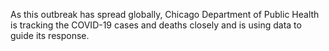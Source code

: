 As this outbreak has spread globally, Chicago Department of Public Health is tracking the COVID-19 cases and deaths closely and is using data to guide its response.